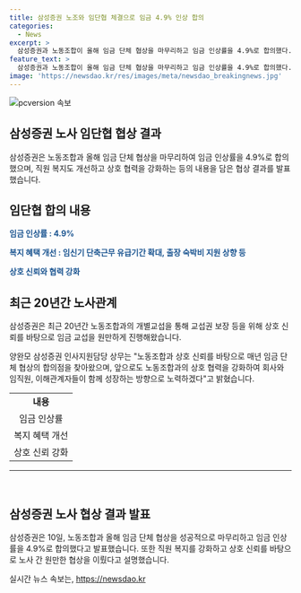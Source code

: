 ```yaml
---
title: 삼성증권 노조와 임단협 체결으로 임금 4.9% 인상 합의
categories:
  - News
excerpt: >
  삼성증권과 노동조합이 올해 임금 단체 협상을 마무리하고 임금 인상률을 4.9%로 합의했다. 또한, 모성보호 강화를 위해 임신기 단축근무 유급기간을 확대하고 출장 숙박비 지원을 상향하는 등 직원 복지도 개선했다. 삼성증권은 이를 통해 상호 신뢰를 바탕으로 원만하게 임금 교섭을 마무리하며, 앞으로도 노동조합과 협력하여 회사의 성장을 위해 최선을 다할 것이라고 밝혔다.
feature_text: >
  삼성증권과 노동조합이 올해 임금 단체 협상을 마무리하고 임금 인상률을 4.9%로 합의했다. 또한, 모성보호 강화를 위해 임신기 단축근무 유급기간을 확대하고 출장 숙박비 지원을 상향하는 등 직원 복지도 개선했다. 삼성증권은 이를 통해 상호 신뢰를 바탕으로 원만하게 임금 교섭을 마무리하며, 앞으로도 노동조합과 협력하여 회사의 성장을 위해 최선을 다할 것이라고 밝혔다.
image: 'https://newsdao.kr/res/images/meta/newsdao_breakingnews.jpg'
---
```


<p><img src="https://newsdao.kr/res/images/meta/newsdao_breakingnews.jpg" alt="pcversion 속보" /></p>

<h2 data-ke-size="size26">삼성증권 노사 임단협 협상 결과</h2>

<p data-ke-size="size16">삼성증권은 노동조합과 올해 임금 단체 협상을 마무리하여 임금 인상률을 4.9%로 합의했으며, 직원 복지도 개선하고 상호 협력을 강화하는 등의 내용을 담은 협상 결과를 발표했습니다.</p>

<h2 data-ke-size="size26">임단협 합의 내용</h2>

<p data-ke-size="size16"><b><span style="color: #1a5490;">임금 인상률 : 4.9%</span></b></p>

<p data-ke-size="size16"><b><span style="color: #1a5490;">복지 혜택 개선 : 임신기 단축근무 유급기간 확대, 출장 숙박비 지원 상향 등</span></b></p>

<p data-ke-size="size16"><b><span style="color: #1a5490;">상호 신뢰와 협력 강화</span></b></p>

<h2 data-ke-size="size26">최근 20년간 노사관계</h2>

<p data-ke-size="size16">삼성증권은 최근 20년간 노동조합과의 개별교섭을 통해 교섭권 보장 등을 위해 상호 신뢰를 바탕으로 임금 교섭을 원만하게 진행해왔습니다.</p>

<p data-ke-size="size16">양완모 삼성증권 인사지원담당 상무는 "노동조합과 상호 신뢰를 바탕으로 매년 임금 단체 협상의 합의점을 찾아왔으며, 앞으로도 노동조합과의 상호 협력을 강화하여 회사와 임직원, 이해관계자들이 함께 성장하는 방향으로 노력하겠다"고 밝혔습니다.</p>

<table>
    <tr>
        <td style="text-align: center; height: 17px;"><b>내용</b></td>
    </tr>
    <tr>
        <td style="text-align: center; height: 17px;">임금 인상률</td>
    </tr>
    <tr>
        <td style="text-align: center; height: 17px;">복지 혜택 개선</td>
    </tr>
    <tr>
        <td style="text-align: center; height: 17px;">상호 신뢰 강화</td>
    </tr>
</table>

<hr>

<p data-ke-size="size16">&nbsp;</p>

<h2 data-ke-size="size26">삼성증권 노사 협상 결과 발표</h2>

<p data-ke-size="size16">삼성증권은 10일, 노동조합과 올해 임금 단체 협상을 성공적으로 마무리하고 임금 인상률을 4.9%로 합의했다고 발표했습니다. 또한 직원 복지를 강화하고 상호 신뢰를 바탕으로 노사 간 원만한 협상을 이뤘다고 설명했습니다.</p>
실시간 뉴스 속보는, <a href="https://newsdao.kr" rel="dofollow">https://newsdao.kr</a>


